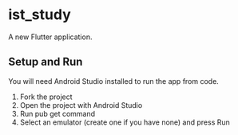 # ist_study

A new Flutter application.

####
## Setup and Run
You will need Android Studio installed to run the app from code.
1. Fork the project 
2. Open the project with Android Studio
3. Run pub get command
4. Select an emulator (create one if you have none) and press Run


